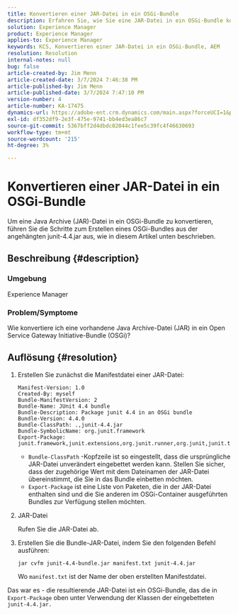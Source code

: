 ```yaml
---
title: Konvertieren einer JAR-Datei in ein OSGi-Bundle
description: Erfahren Sie, wie Sie eine JAR-Datei in ein OSGi-Bundle konvertieren. Gehen Sie wie im Beispiel vor, um ein OSGi-Bundle aus der angehängten junit-4.4.jar zu erstellen.
solution: Experience Manager
product: Experience Manager
applies-to: Experience Manager
keywords: KCS, Konvertieren einer JAR-Datei in ein OSGi-Bundle, AEM
resolution: Resolution
internal-notes: null
bug: false
article-created-by: Jim Menn
article-created-date: 3/7/2024 7:46:38 PM
article-published-by: Jim Menn
article-published-date: 3/7/2024 7:47:10 PM
version-number: 4
article-number: KA-17475
dynamics-url: https://adobe-ent.crm.dynamics.com/main.aspx?forceUCI=1&pagetype=entityrecord&etn=knowledgearticle&id=93faf665-bbdc-ee11-904d-6045bd006268
exl-id: df352df9-2e3f-475e-9741-bb4ed3ea86c7
source-git-commit: 5367bff2d4dbdc02044c1fee5c39fc4f46630693
workflow-type: tm+mt
source-wordcount: '215'
ht-degree: 3%

---
```


# Konvertieren einer JAR-Datei in ein OSGi-Bundle


Um eine Java Archive (JAR)-Datei in ein OSGi-Bundle zu konvertieren, führen Sie die Schritte zum Erstellen eines OSGi-Bundles aus der angehängten junit-4.4.jar aus, wie in diesem Artikel unten beschrieben.

## Beschreibung {#description}


### <b>Umgebung</b>

Experience Manager

### <b>Problem/Symptome</b>

Wie konvertiere ich eine vorhandene Java Archive-Datei (JAR) in ein Open Service Gateway Initiative-Bundle (OSGi)?


## Auflösung {#resolution}


1. Erstellen Sie zunächst die Manifestdatei einer JAR-Datei:


   ```
   Manifest-Version: 1.0
   Created-By: myself
   Bundle-ManifestVersion: 2
   Bundle-Name: JUnit 4.4 bundle
   Bundle-Description: Package junit 4.4 in an OSGi bundle
   Bundle-Version: 4.4.0
   Bundle-ClassPath: .,junit-4.4.jar
   Bundle-SymbolicName: org.junit.framework
   Export-Package: junit.framework,junit.extensions,org.junit.runner,org.junit,junit.textui
   ```


   - `Bundle-ClassPath` -Kopfzeile ist so eingestellt, dass die ursprüngliche JAR-Datei unverändert eingebettet werden kann. Stellen Sie sicher, dass der zugehörige Wert mit dem Dateinamen der JAR-Datei übereinstimmt, die Sie in das Bundle einbetten möchten.
   - `Export-Package` ist eine Liste von Paketen, die in der JAR-Datei enthalten sind und die Sie anderen im OSGi-Container ausgeführten Bundles zur Verfügung stellen möchten.

1. JAR-Datei

   Rufen Sie die JAR-Datei ab.

1. Erstellen Sie die Bundle-JAR-Datei, indem Sie den folgenden Befehl ausführen:


   ```
   jar cvfm junit-4.4-bundle.jar manifest.txt junit-4.4.jar
   ```

   Wo `manifest.txt` ist der Name der oben erstellten Manifestdatei.


Das war es - die resultierende JAR-Datei ist ein OSGi-Bundle, das die in `Export-Package` oben unter Verwendung der Klassen der eingebetteten `junit-4.4.jar.`
